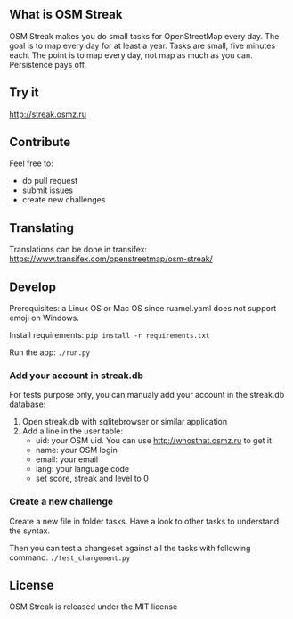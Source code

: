 ## What is OSM Streak ##

OSM Streak makes you do small tasks for OpenStreetMap every day. The goal is to map every day for at least a year. Tasks are small, five minutes each. The point is to map every day, not map as much as you can. Persistence pays off.

## Try it ##

http://streak.osmz.ru

## Contribute ##

Feel free to:
*  do pull request
*  submit issues
*  create new challenges

## Translating ##

Translations can be done in transifex: https://www.transifex.com/openstreetmap/osm-streak/

## Develop ##

Prerequisites: a Linux OS or Mac OS since ruamel.yaml does not support emoji on Windows.

Install requirements: 
`pip install -r requirements.txt`

Run the app:
`./run.py`

### Add your account in streak.db ###

For tests purpose only, you can manualy add your account in the streak.db database:
1.  Open streak.db with sqlitebrowser or similar application
2.  Add a line in the user table:
    *  uid: your OSM uid. You can use http://whosthat.osmz.ru to get it
    *  name: your OSM login
    *  email: your email
    *  lang: your language code
    *  set score, streak and level to 0

### Create a new challenge ###

Create a new file in folder tasks. Have a look to other tasks to understand the syntax.

Then you can test a changeset against all the tasks with following command:
`./test_chargement.py`

## License ##

OSM Streak is released under the MIT license
